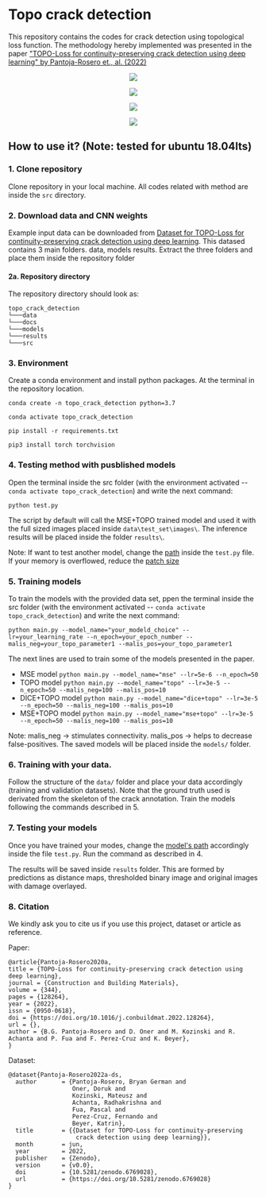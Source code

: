 # Topo crack detection
This repository contains the codes for crack detection using topological loss function. The methodology hereby implemented was presented in the paper ["TOPO-Loss for continuity-preserving crack detection using deep learning" by Pantoja-Rosero et., al. (2022)](https://doi.org/10.1016/j.conbuildmat.2022.128264)


<p align="center">
  <img src=docs/images/tcd_1.png>
</p>


<p align="center">
  <img src=docs/images/tcd_2.png>
</p>


<p align="center">
  <img src=docs/images/tcd_3.png>
</p>


<p align="center">
  <img src=docs/images/tcd_4.png>
</p>

## How to use it? (Note: tested for ubuntu 18.04lts)

### 1. Clone repository

Clone repository in your local machine. All codes related with method are inside the `src` directory.

### 2. Download data and CNN weights

Example input data can be downloaded from [Dataset for TOPO-Loss for continuity-preserving crack detection using deep learning](https://doi.org/10.5281/zenodo.6769028). This datased contains 3 main folders. data, models results. Extract the three folders and place them inside the repository folder

#### 2a. Repository directory

The repository directory should look as:

```
topo_crack_detection
└───data
└───docs
└───models
└───results
└───src
```

### 3. Environment

Create a conda environment and install python packages. At the terminal in the repository location.

`conda create -n topo_crack_detection python=3.7`

`conda activate topo_crack_detection`

`pip install -r requirements.txt`

`pip3 install torch torchvision`

### 4. Testing method with pusblished models

Open the terminal inside the src folder (with the environment activated -- `conda activate topo_crack_detection`) and write the next command:

`python test.py`

The script by default will call the MSE+TOPO trained model and used it with the full sized images placed inside `data\test_set\images\`. The inference results will be placed inside the folder `results\`.

Note: If want to test another model, change the [path](https://github.com/bgpantojar/topo_crack_detection/blob/fb21c6ebbb8af6017e90173dc82b2251a8f6967c/src/test.py#L30) inside the `test.py` file. If your memory is overflowed, reduce the [patch size](https://github.com/bgpantojar/topo_crack_detection/blob/fb21c6ebbb8af6017e90173dc82b2251a8f6967c/src/test.py#L38)

### 5. Training models

To train the models with the provided data set, ppen the terminal inside the src folder (with the environment activated -- `conda activate topo_crack_detection`) and write the next command:

`python main.py --model_name="your_modeld_choice" --lr=your_learning_rate --n_epoch=your_epoch_number --malis_neg=your_topo_parameter1 --malis_pos=your_topo_parameter1`

The next lines are used to train some of the models presented in the paper.

- MSE model 
`python main.py --model_name="mse" --lr=5e-6 --n_epoch=50`
- TOPO model 
`python main.py --model_name="topo" --lr=3e-5 --n_epoch=50 --malis_neg=100 --malis_pos=10`
- DICE+TOPO model 
`python main.py --model_name="dice+topo" --lr=3e-5 --n_epoch=50 --malis_neg=100 --malis_pos=10`
- MSE+TOPO model
`python main.py --model_name="mse+topo" --lr=3e-5 --n_epoch=50 --malis_neg=100 --malis_pos=10`

Note: malis_neg -> stimulates connectivity. malis_pos -> helps to decrease false-positives. The saved models will be placed inside the `models/` folder.


### 6. Training with your data.

Follow the structure of the `data/` folder and place your data accordingly (training and validation datasets). Note that the ground truth used is derivated from the skeleton of the crack annotation. Train the models following the commands described in 5.

### 7. Testing your models

Once you have trained your modes, change the [model's path](https://github.com/bgpantojar/topo_crack_detection/blob/fb21c6ebbb8af6017e90173dc82b2251a8f6967c/src/test.py#L30) accordingly inside the file `test.py`. Run the command as described in 4.

The results will be saved inside `results` folder. This are formed by predictions as distance maps, thresholded binary image and original images with damage overlayed.

### 8. Citation

We kindly ask you to cite us if you use this project, dataset or article as reference.

Paper:
```
@article{Pantoja-Rosero2020a,
title = {TOPO-Loss for continuity-preserving crack detection using deep learning},
journal = {Construction and Building Materials},
volume = {344},
pages = {128264},
year = {2022},
issn = {0950-0618},
doi = {https://doi.org/10.1016/j.conbuildmat.2022.128264},
url = {},
author = {B.G. Pantoja-Rosero and D. Oner and M. Kozinski and R. Achanta and P. Fua and F. Perez-Cruz and K. Beyer},
}
```
Dataset:
```
@dataset{Pantoja-Rosero2022a-ds,
  author       = {Pantoja-Rosero, Bryan German and
                  Oner, Doruk and
                  Kozinski, Mateusz and
                  Achanta, Radhakrishna and
                  Fua, Pascal and
                  Perez-Cruz, Fernando and
                  Beyer, Katrin},
  title        = {{Dataset for TOPO-Loss for continuity-preserving 
                   crack detection using deep learning}},
  month        = jun,
  year         = 2022,
  publisher    = {Zenodo},
  version      = {v0.0},
  doi          = {10.5281/zenodo.6769028},
  url          = {https://doi.org/10.5281/zenodo.6769028}
}
```
